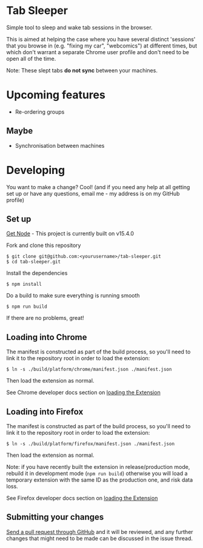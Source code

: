 # Tab Sleeper

Simple tool to sleep and wake tab sessions in the browser.

This is aimed at helping the case where you have several distinct 'sessions'
that you browse in (e.g. "fixing my car", "webcomics") at different times, but
which don't warrant a separate Chrome user profile and don't need to be open
all of the time.

Note: These slept tabs **do not sync** between your machines.

# Upcoming features

- Re-ordering groups

## Maybe

- Synchronisation between machines

# Developing

You want to make a change? Cool! (and if you need any help at all getting set
up or have any questions, email me - my address is on my GitHub profile)

## Set up

[Get Node](https://nodejs.org/en/) - This project is currently built on v15.4.0

Fork and clone this repository

    $ git clone git@github.com:<yourusername>/tab-sleeper.git
    $ cd tab-sleeper.git

Install the dependencies

    $ npm install

Do a build to make sure everything is running smooth

    $ npm run build

If there are no problems, great!

## Loading into Chrome

The manifest is constructed as part of the build process, so you'll need to
link it to the repository root in order to load the extension:

    $ ln -s ./build/platform/chrome/manifest.json ./manifest.json

Then load the extension as normal.

See Chrome developer docs section on [loading the
Extension](https://developer.chrome.com/extensions/getstarted#unpacked)

## Loading into Firefox

The manifest is constructed as part of the build process, so you'll need to
link it to the repository root in order to load the extension:

    $ ln -s ./build/platform/firefox/manifest.json ./manifest.json

Then load the extension as normal.

Note: if you have recently built the extension in release/production mode,
rebuild it in development mode (`npm run build`) otherwise you will load a
temporary extension with the same ID as the production one, and risk data loss.

See Firefox developer docs section on [loading the
Extension](https://extensionworkshop.com/documentation/develop/temporary-installation-in-firefox/)

## Submitting your changes

[Send a pull request through
GitHub](https://help.github.com/articles/using-pull-requests/) and it will be
reviewed, and any further changes that might need to be made can be discussed
in the issue thread.
